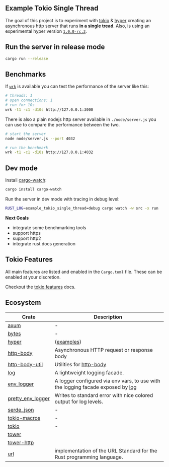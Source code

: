 ## Example Tokio Single Thread

The goal of this project is to experiment with [tokio] & [hyper] creating an asynchronous http
server that runs **in a single tread**. Also, is using an experimental hyper version
[`1.0.0-rc.3`](https://github.com/hyperium/hyper/blob/master/CHANGELOG.md#v100-rc3-2023-02-23).

## Run the server in release mode

```sh
cargo run --release
```

## Benchmarks

If [`wrk`](https://github.com/wg/wrk) is available you can test the performance of the server like
this:

```sh
# threads: 1
# open connections: 1
# run for 10s
wrk -t1 -c1 -d10s http://127.0.0.1:3000
```

There is also a plain nodejs http server available in `./node/server.js` you can use to compare the
performance between the two.

```bash
# start the server
node node/server.js --port 4032

# run the benchmark
wrk -t1 -c1 -d10s http://127.0.0.1:4032
```

## Dev mode

Install [cargo-watch]:

```sh
cargo install cargo-watch
```

Run the server in dev mode with tracing in debug level:

```sh
RUST_LOG=example_tokio_single_thread=debug cargo watch -w src -x run
```

**Next Goals**

-   integrate some benchmarking tools
-   support https
-   support http2
-   integrate rust docs generation

## Tokio Features

All main features are listed and enabled in the `Cargo.toml` file. These can be enabled at your
discretion.

Checkout the [tokio features] docs.

[tokio features]: https://docs.rs/crate/tokio/latest/features

## Ecosystem

| Crate               | Description                                                                       |
| ------------------- | --------------------------------------------------------------------------------- |
| [axum]              | -                                                                                 |
| [bytes]             | -                                                                                 |
| [hyper]             | ([examples](https://github.com/hyperium/hyper/tree/master/examples))              |
| [http-body]         | Asynchronous HTTP request or response body                                        |
| [http-body-util]    | Utilities for [http-body]                                                         |
| [log]               | A lightweight logging facade.                                                     |
| [env_logger]        | A logger configured via env vars, to use with the logging facade exposed by [log] |
| [pretty_env_logger] | Writes to standard error with nice colored output for log levels.                 |
| [serde_json]        | -                                                                                 |
| [tokio-macros]      | -                                                                                 |
| [tokio]             | -                                                                                 |
| [tower]             |                                                                                   |
| [tower-http]        |                                                                                   |
| [url]               | implementation of the URL Standard for the Rust programming language.             |

[hyper]: https://docs.rs/hyper
[http-body-util]: https://docs.rs/http-body-util
[bytes]: https://docs.rs/bytes
[tokio]: https://docs.rs/tokio
[axum]: https://docs.rs/axum
[log]: https://docs.rs/log
[env_logger]: https://docs.rs/env_logger
[pretty_env_logger]: https://docs.rs/pretty_env_logger
[tokio-macros]: https://docs.rs/tokio-macros
[http-body]: https://docs.rs/http-body
[url]: https://docs.rs/url
[serde_json]: https://docs.rs/serde_json
[cargo-watch]: https://crates.io/crates/cargo-watch
[tower]: https://docs.rs/tower/latest/tower/
[tower-http]: https://docs.rs/tower-http/latest/tower_http
